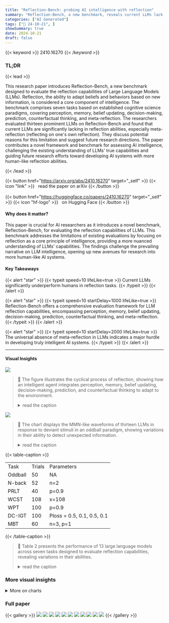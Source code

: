 ```yaml
---
title: "Reflection-Bench: probing AI intelligence with reflection"
summary: "Reflection-Bench, a new benchmark, reveals current LLMs lack true reflection abilities, highlighting a critical gap in achieving human-level AI."
categories: ["AI Generated"]
tags: ["🔖 24-10-21", ]
showSummary: true
date: 2024-10-21
draft: false
---
```


{{< keyword >}} 2410.16270 {{< /keyword >}}

### TL;DR


{{< lead >}}

This research paper introduces Reflection-Bench, a new benchmark designed to evaluate the reflection capabilities of Large Language Models (LLMs). Reflection, the ability to adapt beliefs and behaviors based on new information, is considered a core component of intelligence.  The benchmark comprises seven tasks based on established cognitive science paradigms, covering perception, memory, belief updating, decision-making, prediction, counterfactual thinking, and meta-reflection.  The researchers evaluated thirteen prominent LLMs on Reflection-Bench and found that current LLMs are significantly lacking in reflection abilities, especially meta-reflection (reflecting on one's own reflection).  They discuss potential reasons for this limitation and suggest future research directions. The paper contributes a novel framework and benchmark for assessing AI intelligence, challenging the existing understanding of LLMs' true capabilities and guiding future research efforts toward developing AI systems with more human-like reflection abilities.

{{< /lead >}}


{{< button href="https://arxiv.org/abs/2410.16270" target="_self" >}}
{{< icon "link" >}} &nbsp; read the paper on arXiv
{{< /button >}}
<br><br>
{{< button href="https://huggingface.co/papers/2410.16270" target="_self" >}}
{{< icon "hf-logo" >}} &nbsp; on Hugging Face
{{< /button >}}

#### Why does it matter?
This paper is crucial for AI researchers as it introduces a novel benchmark, Reflection-Bench, for evaluating the reflection capabilities of LLMs. This benchmark addresses the limitations of existing evaluations by focusing on reflection as a core principle of intelligence, providing a more nuanced understanding of LLMs' capabilities.  The findings challenge the prevailing narrative on LLM intelligence, opening up new avenues for research into more human-like AI systems.
#### Key Takeaways

{{< alert "star" >}}
{{< typeit speed=10 lifeLike=true >}} Current LLMs significantly underperform humans in reflection tasks. {{< /typeit >}}
{{< /alert >}}

{{< alert "star" >}}
{{< typeit speed=10 startDelay=1000 lifeLike=true >}} Reflection-Bench offers a comprehensive evaluation framework for LLM reflection capabilities, encompassing perception, memory, belief updating, decision-making, prediction, counterfactual thinking, and meta-reflection. {{< /typeit >}}
{{< /alert >}}

{{< alert "star" >}}
{{< typeit speed=10 startDelay=2000 lifeLike=true >}} The universal absence of meta-reflection in LLMs indicates a major hurdle in developing truly intelligent AI systems. {{< /typeit >}}
{{< /alert >}}

------
#### Visual Insights



![](https://ai-paper-reviewer.com/2410.16270/figures_1_0.png)

> 🔼 The figure illustrates the cyclical process of reflection, showing how an intelligent agent integrates perception, memory, belief updating, decision-making, prediction, and counterfactual thinking to adapt to the environment.
> <details>
> <summary>read the caption</summary>
> Figure 1: Reflection, a fundamental process of intelligence, integrates various cognitive components. To achieve desired outcomes, an intelligent agent must predict the external world states and behavioral consequences based on prior beliefs. Post-action, discrepancies between prediction and observation are perceived, prompting an update of prior belief. This update involves recalling the previous decision process and engaging in counterfactual thinking about un-chosen alternatives.
> </details>





![](https://ai-paper-reviewer.com/2410.16270/charts_6_0.png)

> 🔼 The chart displays the MMN-like waveforms of thirteen LLMs in response to deviant stimuli in an oddball paradigm, showing variations in their ability to detect unexpected information.
> <details>
> <summary>read the caption</summary>
> Figure 3: MMN-like waveforms demonstrating the response of LLMs to deviant stimuli in an oddball paradigm. A deeper curve means a higher response.
> </details>





{{< table-caption >}}
<br><table id='8' style='font-size:16px'><tr><td>Task</td><td>Trials</td><td>Parameters</td></tr><tr><td>Oddball</td><td>50</td><td>NA</td></tr><tr><td>N-back</td><td>52</td><td>n=2</td></tr><tr><td>PRLT</td><td>40</td><td>p=0.9</td></tr><tr><td>WCST</td><td>108</td><td>x=108</td></tr><tr><td>WPT</td><td>100</td><td>p=0.9</td></tr><tr><td>DC-IGT</td><td>100</td><td>Ploss = 0.5, 0.1, 0.5, 0.1</td></tr><tr><td>MBT</td><td>60</td><td>n=3, p=1</td></tr></table>{{< /table-caption >}}

> 🔼 Table 2 presents the performance of 13 large language models across seven tasks designed to evaluate reflection capabilities, revealing variations in their abilities.
> <details>
> <summary>read the caption</summary>
> Table 2: Performances of 13 models on Reflection-Bench.
> </details>



### More visual insights



<details>
<summary>More on charts
</summary>


![](https://ai-paper-reviewer.com/2410.16270/charts_6_1.png)

> 🔼 The chart displays the learning curves of various LLMs in a probabilistic reversal learning task, showing how their choices of a specific option change over trials and adapt to a reversed reward probability.
> <details>
> <summary>read the caption</summary>
> Figure 4: Probabilistic reversal learning task. The black dashed line represents the true reward possibility of the bandit's left arm over trials, and other solid lines represent the average ratio of the left arm chosen.
> </details>


![](https://ai-paper-reviewer.com/2410.16270/charts_7_0.png)

> 🔼 The chart visualizes the accuracy of 13 different LLMs across six rule groups within the Wisconsin Card Sorting Test, revealing performance variations among the models.
> <details>
> <summary>read the caption</summary>
> Figure 5: Wisconsin card sorting test. Accuracy by 6 rule groups over 108 trials.
> </details>


![](https://ai-paper-reviewer.com/2410.16270/charts_7_1.png)

> 🔼 The chart compares the true weather transition probabilities with those estimated by the top-performing and worst-performing LLMs in a weather prediction task, showcasing the difference in their ability to learn and predict probabilistic relationships.
> <details>
> <summary>read the caption</summary>
> Figure 6: Weather prediction task. True and models' estimated transition matrices of the highest (o1-preview) and lowest scoring models (Qwen-2.5-32B).
> </details>


![](https://ai-paper-reviewer.com/2410.16270/charts_8_0.png)

> 🔼 The chart visualizes the performance of 13 different LLMs on a meta-bandit task, showing their choices over 60 trials with 20 reward reversals.
> <details>
> <summary>read the caption</summary>
> Figure 7: Rewards of models in the meta-bandit task over 60 trials and 20 reversals.
> </details>


</details>



### Full paper

{{< gallery >}}
<img src="https://ai-paper-reviewer.com/2410.16270/1.png" class="grid-w50 md:grid-w33 xl:grid-w25" />
<img src="https://ai-paper-reviewer.com/2410.16270/2.png" class="grid-w50 md:grid-w33 xl:grid-w25" />
<img src="https://ai-paper-reviewer.com/2410.16270/3.png" class="grid-w50 md:grid-w33 xl:grid-w25" />
<img src="https://ai-paper-reviewer.com/2410.16270/4.png" class="grid-w50 md:grid-w33 xl:grid-w25" />
<img src="https://ai-paper-reviewer.com/2410.16270/5.png" class="grid-w50 md:grid-w33 xl:grid-w25" />
<img src="https://ai-paper-reviewer.com/2410.16270/6.png" class="grid-w50 md:grid-w33 xl:grid-w25" />
<img src="https://ai-paper-reviewer.com/2410.16270/7.png" class="grid-w50 md:grid-w33 xl:grid-w25" />
<img src="https://ai-paper-reviewer.com/2410.16270/8.png" class="grid-w50 md:grid-w33 xl:grid-w25" />
<img src="https://ai-paper-reviewer.com/2410.16270/9.png" class="grid-w50 md:grid-w33 xl:grid-w25" />
<img src="https://ai-paper-reviewer.com/2410.16270/10.png" class="grid-w50 md:grid-w33 xl:grid-w25" />
<img src="https://ai-paper-reviewer.com/2410.16270/11.png" class="grid-w50 md:grid-w33 xl:grid-w25" />
{{< /gallery >}}